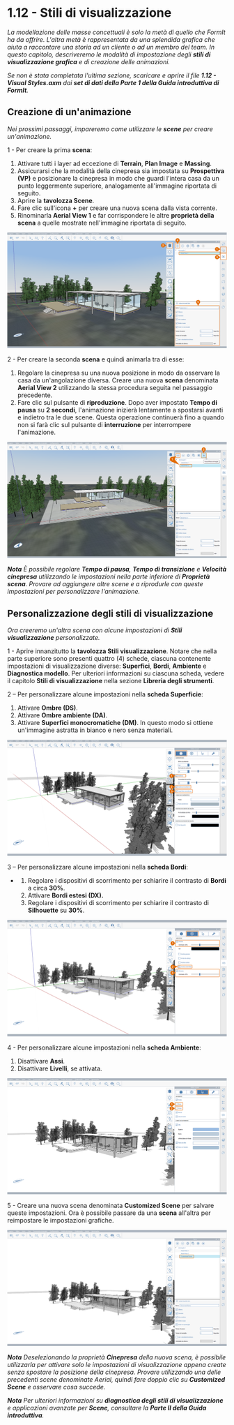# 1.12 - Stili di visualizzazione

_La modellazione delle masse concettuali è solo la metà di quello che FormIt ha da offrire. L'altra metà è rappresentata da una splendida grafica che aiuta a raccontare una storia ad un cliente o ad un membro del team. In questo capitolo, descriveremo le modalità di impostazione degli_ _**stili di visualizzazione grafica**_ _e di creazione delle animazioni._

_Se non è stata completata l'ultima sezione, scaricare e aprire il file_ _**1.12 - Visual Styles.axm**_ _dai_ _**set di dati della Parte 1 della Guida introduttiva di FormIt**._

## **Creazione di un'animazione**

_Nei prossimi passaggi, impareremo come utilizzare le_ _**scene**_ _per creare un'animazione._

1 - Per creare la prima **scena**:

1. Attivare tutti i layer ad eccezione di **Terrain**, **Plan Image** e **Massing**.
2. Assicurarsi che la modalità della cinepresa sia impostata su **Prospettiva (VP)** e posizionare la cinepresa in modo che guardi l'intera casa da un punto leggermente superiore, analogamente all'immagine riportata di seguito.
3. Aprire la **tavolozza Scene**.
4. Fare clic sull'icona **+** per creare una nuova scena dalla vista corrente.
5. Rinominarla **Aerial View 1** e far corrispondere le altre **proprietà della scena** a quelle mostrate nell'immagine riportata di seguito.

![](<../../.gitbook/assets/0 (17) (1).png>)

2 - Per creare la seconda **scena** e quindi animarla tra di esse:

1. Regolare la cinepresa su una nuova posizione in modo da osservare la casa da un'angolazione diversa. Creare una nuova **scena** denominata **Aerial View 2** utilizzando la stessa procedura seguita nel passaggio precedente.
2. Fare clic sul pulsante di **riproduzione**. Dopo aver impostato **Tempo di pausa** su **2 secondi**, l'animazione inizierà lentamente a spostarsi avanti e indietro tra le due scene. Questa operazione continuerà fino a quando non si farà clic sul pulsante di **interruzione** per interrompere l'animazione.

![](<../../.gitbook/assets/1 (12) (1).png>)

_**Nota**_ _È possibile regolare_ _**Tempo di pausa**,_ _**Tempo di transizione** e_ _**Velocità cinepresa**_ _utilizzando le impostazioni nella parte inferiore di_ _**Proprietà scena**. Provare ad aggiungere altre scene e a riprodurle con queste impostazioni per personalizzare l'animazione._

## **Personalizzazione degli stili di visualizzazione**

_Ora creeremo un'altra scena con alcune impostazioni di **Stili visualizzazione** personalizzate._

1 - Aprire innanzitutto la **tavolozza Stili visualizzazione**. Notare che nella parte superiore sono presenti quattro (4) schede, ciascuna contenente impostazioni di visualizzazione diverse: **Superfici**, **Bordi**, **Ambiente** e **Diagnostica modello**. Per ulteriori informazioni su ciascuna scheda, vedere il capitolo **Stili di visualizzazione** nella sezione **Libreria degli strumenti**.

2 – Per personalizzare alcune impostazioni nella **scheda Superficie**:

1. Attivare **Ombre (DS)**.
2. Attivare **Ombre ambiente (DA)**.
3. Attivare **Superfici monocromatiche (DM)**. In questo modo si ottiene un'immagine astratta in bianco e nero senza materiali.

![](<../../.gitbook/assets/2 (20) (1).png>)

3 – Per personalizzare alcune impostazioni nella **scheda Bordi**:

*
   1. Regolare i dispositivi di scorrimento per schiarire il contrasto di **Bordi** a circa **30%**.
   2. Attivare **Bordi estesi (DX).**
   3. Regolare i dispositivi di scorrimento per schiarire il contrasto di **Silhouette** su **30%**.

![](<../../.gitbook/assets/3 (11) (1).png>)

4 - Per personalizzare alcune impostazioni nella **scheda Ambiente**:

1. Disattivare **Assi**.
2. Disattivare **Livelli**, se attivata.

![](<../../.gitbook/assets/4 (8) (2).png>)

5 - Creare una nuova scena denominata **Customized Scene** per salvare queste impostazioni. Ora è possibile passare da una **scena** all'altra per reimpostare le impostazioni grafiche.

![](<../../.gitbook/assets/5 (6) (1).png>)

_**Nota** Deselezionando la proprietà_ _**Cinepresa**_ _della nuova scena, è possibile utilizzarla per attivare solo le impostazioni di visualizzazione appena create senza spostare la posizione della cinepresa. Provare utilizzando una delle precedenti scene denominate Aerial, quindi fare doppio clic su_ _**Customized Scene**_ _e osservare cosa succede._

_**Nota**_ _Per ulteriori informazioni su_ _**diagnostica degli stili di visualizzazione**_ _e applicazioni avanzate per_ _**Scene**, consultare la_ _**Parte II della Guida introduttiva**._
